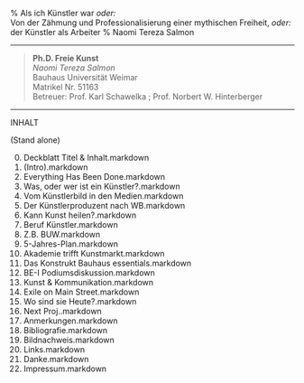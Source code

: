 % Als ich Künstler war *oder:*  
  Von der Zähmung und Professionalisierung einer mythischen Freiheit, *oder:*  
  der Künstler als Arbeiter
% Naomi Tereza Salmon

---

> **Ph.D. Freie Kunst**  
> *Naomi Tereza Salmon*  
> Bauhaus Universität Weimar  
> Matrikel Nr. 51163  
> Betreuer: Prof. Karl Schawelka ; Prof. Norbert W. Hinterberger  

---


INHALT
 
(Stand alone)

00. Deckblatt Titel & Inhalt.markdown
01. (Intro).markdown
02. Everything Has Been Done.markdown
03. Was, oder wer ist ein Künstler?.markdown
04. Vom Künstlerbild in den Medien.markdown
05. Der Künstlerproduzent nach WB.markdown
06. Kann Kunst heilen?.markdown
07. Beruf Künstler.markdown
08. Z.B. BUW.markdown
09. 5-Jahres-Plan.markdown
10. Akademie trifft Kunstmarkt.markdown
11. Das Konstrukt Bauhaus essentials.markdown
12. BE-I Podiumsdiskussion.markdown
13. Kunst & Kommunikation.markdown
14. Exile on Main Street.markdown
15. Wo sind sie Heute?.markdown
16. Next Proj..markdown
17. Anmerkungen.markdown
18. Bibliografie.markdown
19. Bildnachweis.markdown
20. Links.markdown
21. Danke.markdown
22. Impressum.markdown